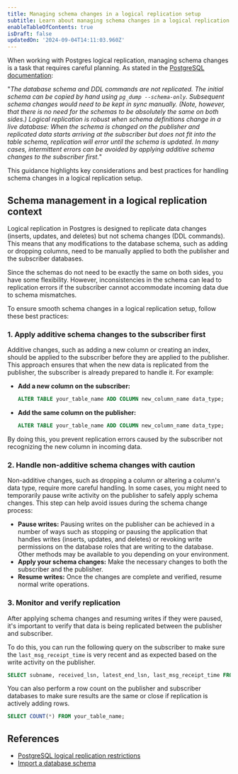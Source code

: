 ```yaml
---
title: Managing schema changes in a logical replication setup
subtitle: Learn about managing schema changes in a logical replication setup
enableTableOfContents: true
isDraft: false
updatedOn: '2024-09-04T14:11:03.960Z'
---
```


When working with Postgres logical replication, managing schema changes is a task that requires careful planning. As stated in the [PostgreSQL documentation](https://www.postgresql.org/docs/current/logical-replication-restrictions.html):

"_The database schema and DDL commands are not replicated. The initial schema can be copied by hand using `pg_dump --schema-only`. Subsequent schema changes would need to be kept in sync manually. (Note, however, that there is no need for the schemas to be absolutely the same on both sides.) Logical replication is robust when schema definitions change in a live database: When the schema is changed on the publisher and replicated data starts arriving at the subscriber but does not fit into the table schema, replication will error until the schema is updated. In many cases, intermittent errors can be avoided by applying additive schema changes to the subscriber first._"

This guidance highlights key considerations and best practices for handling schema changes in a logical replication setup.

## Schema management in a logical replication context

Logical replication in Postgres is designed to replicate data changes (inserts, updates, and deletes) but not schema changes (DDL commands). This means that any modifications to the database schema, such as adding or dropping columns, need to be manually applied to both the publisher and the subscriber databases.

Since the schemas do not need to be exactly the same on both sides, you have some flexibility. However, inconsistencies in the schema can lead to replication errors if the subscriber cannot accommodate incoming data due to schema mismatches.

To ensure smooth schema changes in a logical replication setup, follow these best practices:

### 1. Apply additive schema changes to the subscriber first

Additive changes, such as adding a new column or creating an index, should be applied to the subscriber before they are applied to the publisher. This approach ensures that when the new data is replicated from the publisher, the subscriber is already prepared to handle it. For example:

- **Add a new column on the subscriber:**

  ```sql
  ALTER TABLE your_table_name ADD COLUMN new_column_name data_type;
  ```

- **Add the same column on the publisher:**

  ```sql
  ALTER TABLE your_table_name ADD COLUMN new_column_name data_type;
  ```

By doing this, you prevent replication errors caused by the subscriber not recognizing the new column in incoming data.

### 2. Handle non-additive schema changes with caution

Non-additive changes, such as dropping a column or altering a column's data type, require more careful handling. In some cases, you might need to temporarily pause write activity on the publisher to safely apply schema changes. This step can help avoid issues during the schema change process:

- **Pause writes:** Pausing writes on the publisher can be achieved in a number of ways such as stopping or pausing the application that handles writes (inserts, updates, and deletes) or revoking write permissions on the database roles that are writing to the database. Other methods may be available to you depending on your environment.
- **Apply your schema changes:** Make the necessary changes to both the subscriber and the publisher.
- **Resume writes:** Once the changes are complete and verified, resume normal write operations.

### 3. Monitor and verify replication

After applying schema changes and resuming writes if they were paused, it's important to verify that data is being replicated between the publisher and subscriber.

To do this, you can run the following query on the subscriber to make sure the `last_msg_receipt_time` is very recent and as expected based on the write activity on the publisher.

```sql shouldWrap
SELECT subname, received_lsn, latest_end_lsn, last_msg_receipt_time FROM pg_catalog.pg_stat_subscription;
```

You can also perform a row count on the publisher and subscriber databases to make sure results are the same or close if replication is actively adding rows.

```sql
SELECT COUNT(*) FROM your_table_name;
```

## References

- [PostgreSQL logical replication restrictions](https://www.postgresql.org/docs/current/logical-replication-restrictions.html)
- [Import a database schema](/docs/import/import-schema-only)
